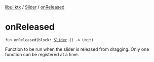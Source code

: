 [libui.ktx](../README.md) / [Slider](README.md) / [onReleased](on-released.md)

# onReleased

`fun onReleased(block: `[`Slider`](README.md)`.() -> Unit)`

Function to be run when the slider is released from dragging. 
Only one function can be registered at a time.
